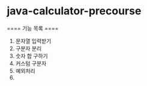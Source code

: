 # java-calculator-precourse

==== 기능 목록 ====
1. 문자열 입력받기
2. 구분자 분리
3. 숫자 합 구하기
4. 커스텀 구분자
5. 예외처리
6. 
